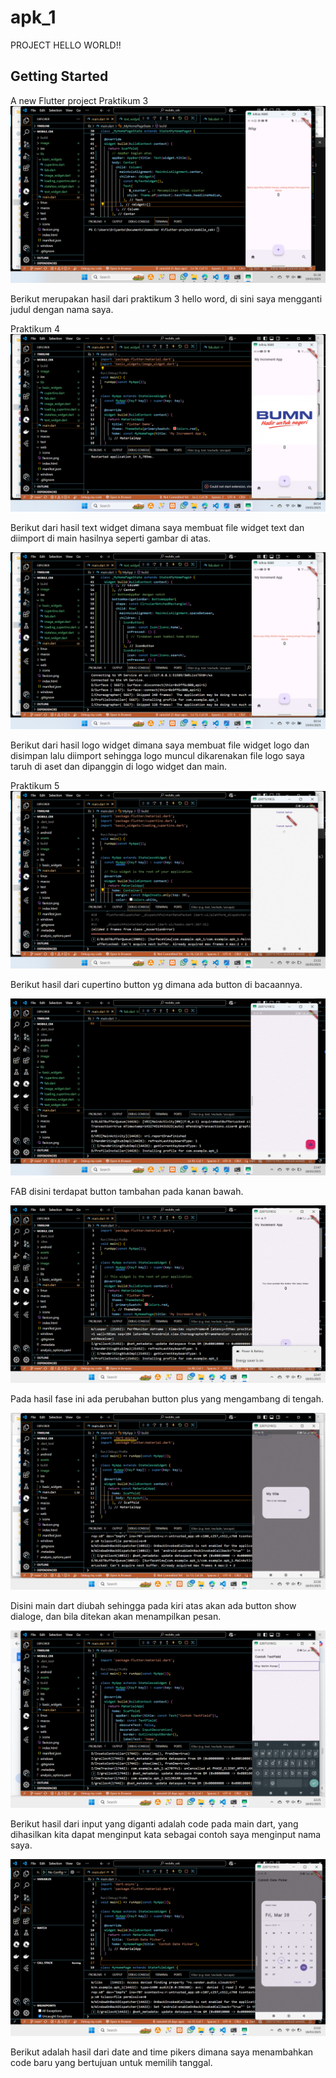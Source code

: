 # apk_1

PROJECT HELLO WORLD!!
## Getting Started

A new Flutter project
Praktikum 3
![Screnshoot Hello_Word](image/rifqy1.png)

Berikut merupakan hasil dari praktikum 3 hello word, di sini saya
mengganti judul dengan nama saya.

Praktikum 4
![Screnshoot Hello_Word](image/rifqy2.png)

Berikut dari hasil text widget dimana saya membuat file widget text dan
diimport di main hasilnya seperti gambar di atas.

![Screnshoot Hello_Word](image/rifqy3.png)

Berikut dari hasil logo widget dimana saya membuat file widget logo dan disimpan lalu
diimport sehingga logo muncul dikarenakan file logo saya taruh di aset dan dipanggin di logo widget dan main.

Praktikum 5
![Screnshoot Hello_Word](image/rifqy4.png)

Berikut hasil dari cupertino button yg dimana ada button di bacaannya.

![Screnshoot Hello_Word](image/rifqy5.png)

FAB disini terdapat button tambahan pada kanan bawah.

![Screnshoot Hello_Word](image/rifqy6.png)

Pada hasil fase ini ada perubahan button plus yang mengambang di tengah.

![Screnshoot Hello_Word](image/rifqy7.png)

Disini main dart diubah sehingga pada kiri atas akan ada button show dialoge,
dan bila ditekan akan menampilkan pesan.

![Screnshoot Hello_Word](image/rifqy8.png)

Berikut hasil dari input yang diganti adalah code pada main dart,
yang dihasilkan kita dapat menginput kata sebagai contoh saya menginput nama saya.

![Screnshoot Hello_Word](image/rifqy9.png)

Berikut adalah hasil dari date and time pikers dimana saya menambahkan
code baru yang bertujuan untuk memilih tanggal.